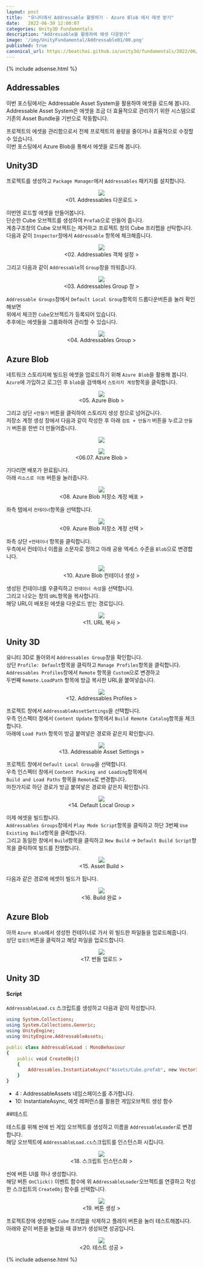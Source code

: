 ```yaml
---
layout: post
title:  "유니티에서 Addressable 활용하기 - Azure Blob 에서 에셋 받기"
date:   2022-06-30 12:00:07
categories: Unity3D Fundamentals
description: "Addressable을 활용하여 에셋 다운받기"
image: '/img/UnityFundamental/Addressable01/00.png'
published: true
canonical_url: https://beatchoi.github.io/unity3d/fundamentals/2022/06/30/Addressable01/
---
```

  
  
  {% include adsense.html %}
  
  
## Addressables  
이번 포스팅에서는 Addressable Asset System을 활용하여 에셋을 로드해 봅니다.  
Addressable Asset System은 에셋을 조금 더 효율적으로 관리하기 위한 시스템으로  
기존의 Asset Bundle을 기반으로 작동합니다.  
  
프로젝트의 에셋을 관리함으로서 전체 프로젝트의 용량을 줄이거나 효율적으로 수정할 수 있습니다.  
이번 포스팅에서 Azure Blob을 통해서 에셋을 로드해 봅니다.  
    
## Unity3D   
  
프로젝트를 생성하고 `Package Manager`에서 `Addressables` 패키지를 설치합니다.  
    
<p align="center"><img src="/img/UnityFundamental/Addressable01/01.PNG"><br/>
<01. Addressables 다운로드 ></p>  
  
이번엔 로드할 에셋을 만들어봅니다.  
단순한 Cube 오브젝트를 생성하여 `Prefab`으로 만들어 줍니다.  
계층구조창의 Cube 오브젝트는 제거하고 프로젝트 창의 Cube 프리펩을 선탁합니다.  
다음과 같이 `Inspector`창에서 `Addressable` 항목에 체크해줍니다.  
  
<p align="center"><img src="/img/UnityFundamental/Addressable01/02.gif"><br/>
<02. Addressables 객체 설정 ></p>  
  
그리고 다음과 같이 `Addressable`의 `Group`창을 띄워줍니다.  
  
<p align="center"><img src="/img/UnityFundamental/Addressable01/03.PNG"><br/>
<03. Addressables Group 창 ></p>  
  
  
`Addressable Groups`창에서 `Default Local Group`항목의 드롭다운버튼을 눌러 확인해보면  
위에서 체크한 `Cube`오브젝트가 등록되어 있습니다.  
추후에는 에셋들을 그룹화하여 관리할 수 있습니다.  
  
<p align="center"><img src="/img/UnityFundamental/Addressable01/04.gif"><br/>
<04. Addressables Group ></p>  
  
  
## Azure Blob
  
네트워크 스토리지에 빌드된 에셋을 업로드하기 위해 `Azure Blob`을 활용해 봅니다.  
`Azure`에 가입하고 로그인 후 `blob`을 검색해서 `스토리지 계정`항목을 클릭합니다. 
  
<p align="center"><img src="/img/UnityFundamental/Addressable01/05.PNG"><br/>
<05. Azure Blob ></p>  
  
  
그리고 상단 `+만들기` 버튼을 클릭하여 스토리지 생성 창으로 넘어갑니다.  
저장소 계정 생성 창에서 다음과 같이 작성한 후 아래 `검토 + 만들기` 버튼을 누르고 `만들기` 버튼을 한번 더 만들어줍니다.  
  
<p align="center"><img src="/img/UnityFundamental/Addressable01/06.gif"><br/>  
<p align="center"><img src="/img/UnityFundamental/Addressable01/07.PNG"><br/>
<06.07. Azure Blob ></p>    
  
기다리면 배포가 완료됩니다.  
아래 `리소스로 이동` 버튼을 눌러줍니다.  
  
<p align="center"><img src="/img/UnityFundamental/Addressable01/08.PNG"><br/>
<08. Azure Blob 저장소 계정 배포 ></p>    
  
좌측 탭에서 `컨테이너`항목을 선택합니다.  
  
<p align="center"><img src="/img/UnityFundamental/Addressable01/09.PNG"><br/>
<09. Azure Blob 저장소 계정 선택 ></p>    
  
  
좌측 상단  `+컨테이너` 항목을 클릭합니다.  
우측에서 컨테이너 이름을 소문자로 정하고 아래 공용 엑세스 수준을 `Blob`으로 변경합니다.  
  
<p align="center"><img src="/img/UnityFundamental/Addressable01/10.gif"><br/>
<10. Azure Blob 컨테이너 생성 ></p>    
  
  
생성된 컨테이너를 우클릭하고 `컨테이너 속성`을 선택합니다.  
그리고 나오는 창의 `URL`항목을 복사합니다.  
해당 URL이 배포된 에셋을 다운로드 받는 경로입니다.  
  
<p align="center"><img src="/img/UnityFundamental/Addressable01/11.gif"><br/>
<11. URL 복사 ></p>   
  
## Unity 3D
  
유니티 3D로 돌아와서 `Addressables Group`창을 확인합니다.  
상단 `Profile: Default`항목을 클릭하고 `Manage Profiles`항목을 클릭합니다.  
`Addressables Profiles`창에서 `Remote` 항목을 `Custom`으로 변경하고  
두번째 `Remote.LoadPath` 항목에 방금 복사한 URL을 붙여넣습니다.  
  
<p align="center"><img src="/img/UnityFundamental/Addressable01/12.gif"><br/>
<12. Addressables Profiles ></p>    
  
  
프로젝트 창에서 `AddressableAssetSettings`을 선택합니다.  
우측 인스펙터 창에서 `Content Update` 항목에서 `Build Remote Catalog`항목을 체크합니다.  
아래에 `Load Path` 항목이 방금 붙여넣은 경로와 같은지 확인합니다.  
  
<p align="center"><img src="/img/UnityFundamental/Addressable01/13.gif"><br/>
<13. Addressable Asset Settings ></p>    
  
  
프로젝트 창에서 `Default Local Group`을 선택합니다.  
우측 인스펙터 창에서 `Content Packing and Loading`항목에서  
`Build and Load Paths` 항목을 `Remote`로 변경합니다.  
마찬가지로 하단 경로가 방금 붙여넣은 경로와 같은지 확인합니다.  
  
<p align="center"><img src="/img/UnityFundamental/Addressable01/15.gif"><br/>
<14. Default Local Group ></p>    
  
  
이제 에셋을 빌드합니다.  
`Addressables Groups`창에서 `Play Mode Script`항목을 클릭하고 하단 3번째 `Use Existing Build`항목을 클릭합니다.  
그리고 동일한 창에서 `Build`항목을 클릭하고 `New Build` -> `Default Build Script`항목을 클릭하여 빌드를 진행합니다.  
  
<p align="center"><img src="/img/UnityFundamental/Addressable01/14.gif"><br/>
<15. Asset Build ></p>    
  
  
다음과 같은 경로에 에셋이 빌드가 됩니다.  
  
<p align="center"><img src="/img/UnityFundamental/Addressable01/16.PNG"><br/>
<16. Build 완료 ></p>  
  
  
## Azure Blob  
  
아까 `Azure Blob`에서 생성한 컨테이너로 가서 위 빌드한 파일들을 업로드해줍니다.  
상단 `업로드`버튼을 클릭하고 해당 파일을 업로드합니다.  
  
<p align="center"><img src="/img/UnityFundamental/Addressable01/17.gif"><br/>
<17. 번들 업로드 ></p>  
  
  
## Unity 3D  
#### Script
  
`AddressableLoad.cs` 스크립트를 생성하고 다음과 같이 작성합니다.   
  
```ruby
using System.Collections;
using System.Collections.Generic;
using UnityEngine;
using UnityEngine.AddressableAssets;

public class AddressableLoad : MonoBehaviour
{
    public void CreateObj()
    {
        Addressables.InstantiateAsync("Assets/Cube.prefab", new Vector3(0, 0, 0), Quaternion.identity);
    }
}
```  
  
* 4 : AddressableAssets 네임스페이스를 추가합니다.  
* 10: InstantiateAsync, 에셋 레퍼런스를 활용한 게임오브젝트 생성 함수
  
  
##테스트
  
테스트를 위해 씬에 빈 게임 오브젝트를 생성하고 이름을 `AddressableLoader`로 변경합니다.  
해당 오브젝트에 `AddressableLoad.cs`스크립트를 인스턴스화 시킵니다.  
  
<p align="center"><img src="/img/UnityFundamental/Addressable01/18.PNG"><br/>
<18. 스크립트 인스턴스화 ></p>   
  
  
씬에 버튼 UI를 하나 생성합니다.  
해당 버튼 `OnClick()` 이벤트 함수에 위 `AddressableLoader`오브젝트를 연결하고 작성한 스크립트의 `CreateObj` 함수를 선택합니다.  
  
<p align="center"><img src="/img/UnityFundamental/Addressable01/17.gif"><br/>
<19. 버튼 생성 ></p>   

프로젝트창에 생성해둔 `Cube` 프리펩을 삭제하고 플레이 버튼을 눌러 테스트해봅니다.  
아래와 같이 버튼을 눌렀을 때 큐브가 생성되면 성공입니다.  
  
<p align="center"><img src="/img/UnityFundamental/Addressable01/20.gif"><br/>
<20. 테스트 성공 ></p>   
  
  
  {% include adsense.html %}
  
  
  
